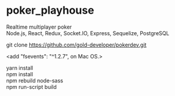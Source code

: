 # poker_playhouse
Realtime multiplayer poker  
Node.js, React, Redux, Socket.IO, Express, Sequelize, PostgreSQL

git clone https://github.com/gold-developer/pokerdev.git

<add "fsevents": "^1.2.7", on Mac OS.>

yarn install  
npm install  
npm rebuild node-sass  
npm run-script build  
